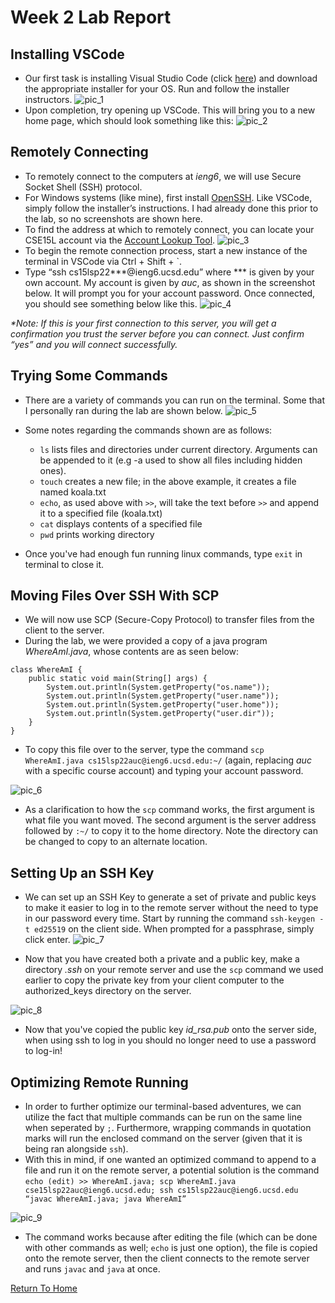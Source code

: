 # Week 2 Lab Report

## Installing VSCode
* Our first task is installing Visual Studio Code (click [here](https://code.visualstudio.com/))
and download the appropriate installer for your OS.  Run and follow the installer instructors.
![pic_1](Images/pic_1.png)
* Upon completion, try opening up VSCode.  This will bring you to a new home page, which should look something like this:
![pic_2](Images/pic_2.png)

## Remotely Connecting
* To remotely connect to the computers at _ieng6_, we will use Secure Socket Shell (SSH) protocol.
* For Windows systems (like mine), first install [OpenSSH](https://docs.microsoft.com/en-us/windows-server/administration/openssh/openssh_install_firstuse).  Like VSCode, simply follow the installer’s instructions.  I had already done this prior to the lab, so no screenshots are shown here.
* To find the address at which to remotely connect, you can locate your CSE15L account via the [Account Lookup Tool](https://sdacs.ucsd.edu/~icc/index.php).
![pic_3](Images/pic_3.png)
* To begin the remote connection process, start a new instance of the terminal in VSCode via Ctrl + Shift + `.
* Type “ssh cs15lsp22***@ieng6.ucsd.edu” where *** is given by your own account.  My account is given by _auc_, as shown in the screenshot below.  It will prompt you for your account password.  Once connected, you should see something below like this.
![pic_4](Images/pic_4.png)

_*Note: If this is your first connection to this server, you will get a confirmation you trust the server before you can connect.  Just confirm “yes” and you will connect successfully._

## Trying Some Commands

* There are a variety of commands you can run on the terminal.  Some that I personally ran during the lab are shown below.
![pic_5](Images/pic_5.png)
* Some notes regarding the commands shown are as follows:
    * `ls` lists files and directories under current directory.  Arguments can be appended to it (e.g -a used to show all files including hidden ones).
    * `touch` creates a new file; in the above example, it creates a file named koala.txt
    * `echo`, as used above with `>>`, will take the text before `>>` and append it to a specified file (koala.txt)
    * `cat` displays contents of a specified file
    * `pwd` prints working directory

* Once you've had enough fun running linux commands, type `exit` in terminal to close it.

## Moving Files Over SSH With SCP

* We will now use SCP (Secure-Copy Protocol) to transfer files from the client to the server.
* During the lab, we were provided a copy of a java program _WhereAmI.java_, whose contents are as seen below:
```
class WhereAmI {
    public static void main(String[] args) {
        System.out.println(System.getProperty("os.name"));
        System.out.println(System.getProperty("user.name"));
        System.out.println(System.getProperty("user.home"));
        System.out.println(System.getProperty("user.dir"));
    }
}
```
* To copy this file over to the server, type the command `scp WhereAmI.java cs15lsp22auc@ieng6.ucsd.edu:~/` (again, replacing _auc_ with a specific course account) and typing your account password.

![pic_6](Images/pic_6.png)

* As a clarification to how the `scp` command works, the first argument is what file you want moved.  The second argument is the server address followed by `:~/` to copy it to the home directory.  Note the directory can be changed to copy to an alternate location.

## Setting Up an SSH Key

* We can set up an SSH Key to generate a set of private and public keys to make it easier to log in to the remote server without the need to type in our password every time.  Start by running the command `ssh-keygen -t ed25519` on the client side.  When prompted for a passphrase, simply click enter.
![pic_7](Images/pic_7.png)

* Now that you have created both a private and a public key, make a directory _.ssh_ on your remote server and use the `scp` command we used earlier to copy the private key from your client computer to the authorized_keys directory on the server.

![pic_8](Images/pic_8.png)

* Now that you've copied the public key _id_rsa.pub_ onto the server side, when using ssh to log in you should
no longer need to use a password to log-in!


## Optimizing Remote Running

* In order to further optimize our terminal-based adventures, we can utilize the fact that multiple commands can be run on the same line when seperated by `;`.  Furthermore, wrapping commands in quotation marks will run the enclosed command on the server (given that it is being ran alongside `ssh`). 
* With this in mind, if one wanted an optimized command to append to a file and run it on the remote server, a potential solution is the command `echo (edit) >> WhereAmI.java; scp WhereAmI.java cse15lsp22auc@ieng6.ucsd.edu; ssh cs15lsp22auc@ieng6.ucsd.edu “javac WhereAmI.java; java WhereAmI”`

![pic_9](Images/pic_9.png)

* The command works because after editing the file (which can be done with other commands as well; `echo` is just one option), the file is copied onto the remote server, then the client connects to the remote server and runs `javac` and `java` at once.



[Return To Home](https://zhuzilibryan.github.io/cse15l-lab-reports/)